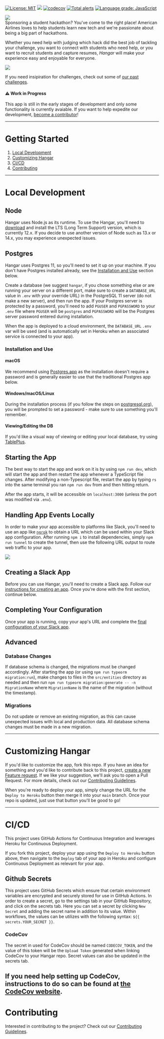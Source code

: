 [![License: MIT](https://img.shields.io/badge/License-MIT-blue.svg)](https://opensource.org/licenses/MIT)
![](../../workflows/Build/badge.svg?branch=main)
[![codecov](https://codecov.io/gh/AmericanAirlines/Hangar/branch/main/graph/badge.svg)](https://codecov.io/gh/AmericanAirlines/Hangar)
[![Total alerts](https://img.shields.io/lgtm/alerts/g/AmericanAirlines/Hangar.svg?logo=lgtm&logoWidth=18)](https://lgtm.com/projects/g/AmericanAirlines/Hangar/alerts/)
[![Language grade: JavaScript](https://img.shields.io/lgtm/grade/javascript/g/AmericanAirlines/Hangar.svg?logo=lgtm&logoWidth=18)](https://lgtm.com/projects/g/AmericanAirlines/Hangar/context:javascript)


![](./assets/Logo-Small.png)</br>
Sponsoring a student hackathon? You've come to the right place! American Airlines loves to help students learn new tech and we're passionate about being a big part of hackathons.

Whether you need help with judging which hack did the best job of tackling your challenge, you want to connect with students who need help, or you want to recruit students and capture resumes, *_Hangar_* will make your experience easy and enjoyable for everyone.

![](./assets/Dashboard.png)

If you need insipiration for challenges, check out some of [our past challenges](https://github.com/AmericanAirlines/Flight-Engine/wiki).

#### :warning: Work in Progress
This app is still in the early stages of development and only some functionality is currently avaiable. If you want to help expedite our development, [become a contributor](./.github/CONTRIBUTING.md)!

<!-- TODO: Add section here to redirect to the pages site if they're interested in using this for an event -->

---

# Getting Started
  1. [Local Development](#local-development)
  1. [Customizing Hangar](#customizing-hangar)
  1. [CI/CD](#cicd)
  1. [Contributing](#contributing)

---

# Local Development

## Node
Hangar uses Node.js as its runtime. To use the Hangar, you'll need to [download](https://nodejs.org/en/) and install the LTS (Long Term Support) version, which is currently 12.x. If you decide to use another version of Node such as 13.x or 14.x, you may experience unexpected issues.

## Postgres
Hangar uses Postgres 11, so you'll need to set it up on your machine. If you don't have Postgres installed already, see the [Installation and Use](#installation-and-use) section below. 

Create a database (we suggest `hangar`, if you chose something else or are running your server on a different port, make sure to create a `DATABASE_URL` value in `.env` with your override URL) in the PostgreSQL 11 server (do not make a new server), and then run the app. If your Postgres server is protected by a password, you'll need to add `PGUSER` and `PGPASSWORD` to your `.env` file where `PGUSER` will be `postgres` and `PGPASSWORD` will be the Postgres server password entered during installation.

When the app is deployed to a cloud environment, the `DATABASE_URL` `.env` var will be used (and is automatically set in Heroku when an associated service is connected to your app).

### Installation and Use
#### macOS
We recommend using [Postgres.app](https://postgresapp.com/) as the installation doesn't require a password and is generally easier to use that the traditional Postgres app below.

#### Windows/macOS/Linux
During the installation process (if you follow the steps on [postgresql.org](https://www.postgresql.org/download/)), you will be prompted to set a password - make sure to use something you'll remember.

#### Viewing/Editing the DB
If you'd like a visual way of viewing or editing your local database, try using [TablePlus](https://tableplus.com).

## Starting the App
The best way to start the app and work on it is by using `npm run dev`, which will start the app and then restart the app whenever a TypeScript file changes. After modifying a non-Typescript file, restart the app by typing `rs` into the same terminal you ran `npm run dev` from and then hitting return.

After the app starts, it will be accessible on `localhost:3000` (unless the port was modified via `.env`).

## Handling App Events Locally
In order to make your app accessible to platforms like Slack, you'll need to use an app like [`ngrok`](https://github.com/bubenshchykov/ngrok) to obtain a URL which can be used within your Slack app configuration. After running `npm i` to install dependencies, simply `npm run tunnel` to create the tunnel, then use the following URL output to route web traffic to your app.

![](./assets/Ngrok-Result.png)

## Creating a Slack App
Before you can use Hangar, you'll need to create a Slack app. Follow our [instructions for creating an app](./src/slack/README.md#initial-setup). Once you're done with the first section, continue below.

## Completing Your Configuration
Once your app is running, copy your app's URL and complete the [final configuration of your Slack app](./src/slack/README.md#after-deploying-hangar).

## Advanced

### Database Changes
If database schema is changed, the migrations must be changed accordingly. After starting the app (or using `npm run typeorm migration:run`), make changes to files in the `src/entities` directory as needed and then run `npm run typeorm migration:generate -- -n MigrationName` where `MigrationName` is the name of the migration (without the timestamp).

### Migrations
Do not update or remove an existing migration, as this can cause unexpected issues with local and production data. All database schema changes must be made in a new migration.

---

# Customizing Hangar
If you'd like to customize the app, fork this repo. If you have an idea for something and you'd like to contribute back to this project, [create a new Feature request](../../../issues/new?template=feature_request.md). If we like your suggestion, we'll ask you to open a Pull Request. For more details, check out our [Contributing Guidelines](./.github/CONTRIBUTING.md).

When you're ready to deploy your app, simply change the URL for the `Deploy to Heroku` button then merge it into your `main` branch. Once your repo is updated, just use that button you'll be good to go!

<!-- TODO: After the front end display for help queue is created, describe overriding the template here -->

---

# CI/CD
This project uses GitHub Actions for Continuous Integration and leverages Heroku for Continuous Deployment.

If you fork this project, deploy your app using the `Deploy to Heroku` button above, then navigate to the `Deploy` tab of your app in Heroku and configure Continuous Deployment as relevant for your app.

## Github Secrets
This project uses GitHub Secrets which ensure that certain environment variables are encrypted and securely stored for use in GitHub Actions. In order to create a secret, go to the settings tab in your GitHub Repository, and click on the secrets tab. Here you can set a secret by clicking `New Secret` and adding the secret name in addition to its value. Within workflows, the values can be utilizes with the following syntax: `${{ secrets.YOUR_SECRET }}`.

### CodeCov
The secret in used for CodeCov should be named `CODECOV_TOKEN`, and the value of this token will be the `Upload Token` generated when linking CodeCov to your Hangar repo. Secret values can also be updated in the secrets tab.

If you need help setting up CodeCov, instructions to do so can be found at [the CodeCov website](https://docs.codecov.io/docs/quick-start).
---

# Contributing
Interested in contributing to the project? Check out our [Contributing Guidelines](./.github/CONTRIBUTING.md).
